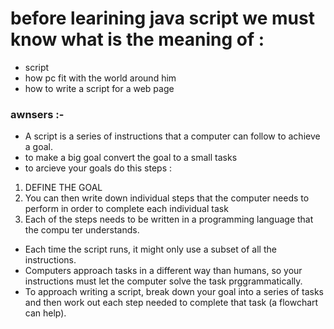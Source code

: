 # before learining java script we must know what is the meaning of : 
 * script
 * how pc fit with the world around him 
 *  how to write a script for a web page

### awnsers :-
 * A script is a series of instructions that a
computer can follow to achieve a goal.
 * to make a big goal convert the goal to a small tasks
 *  to arcieve your goals do this steps :
  1. DEFINE THE GOAL
  2. You can then write down individual steps that the
computer needs to perform in order to complete
each individual task
  3. Each of the steps needs to be written in a
programming language that the compu ter
understands.
 * Each time the script runs, it might only use a subset of
all the instructions.
 * Computers approach tasks in a different way than
humans, so your instructions must let the computer
solve the task prggrammatically.
 * To approach writing a script, break down your goal into
a series of tasks and then work out each step needed
to complete that task (a flowchart can help).
